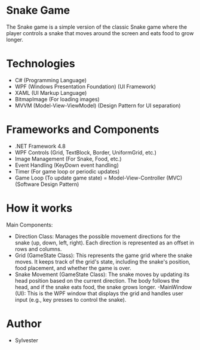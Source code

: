 # Snake Game
 The Snake game is a simple version of the classic Snake game where the player controls a snake that moves around the screen and eats food to grow longer.

# Technologies
- C# (Programming Language)
- WPF (Windows Presentation Foundation) (UI Framework)
- XAML (UI Markup Language)
- BitmapImage (For loading images)
- MVVM (Model-View-ViewModel) (Design Pattern for UI separation)
# Frameworks and Components
- .NET Framework 4.8
- WPF Controls (Grid, TextBlock, Border, UniformGrid, etc.)
- Image Management (For Snake, Food, etc.)
- Event Handling (KeyDown event handling)
- Timer (For game loop or periodic updates)
- Game Loop (To update game state)
= Model-View-Controller (MVC) (Software Design Pattern)

# How it works 
Main Components:
- Direction Class: Manages the possible movement directions for the snake (up, down, left, right). Each direction is represented as an offset in rows and columns.
- Grid (GameState Class): This represents the game grid where the snake moves. It keeps track of the grid's state, including the snake's position, food placement, and whether the game is over.
- Snake Movement (GameState Class): The snake moves by updating its head position based on the current direction. The body follows the head, and if the snake eats food, the snake grows longer.
-MainWindow (UI): This is the WPF window that displays the grid and handles user input (e.g., key presses to control the snake).

# Author 
- Sylvester
